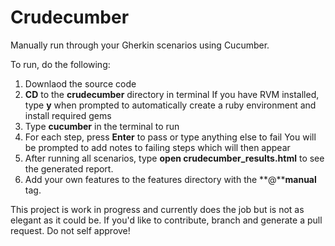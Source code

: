 # Crudecumber

Manually run through your Gherkin scenarios using Cucumber.

To run, do the following:

1. Downlaod the source code
2. **CD** to the **crudecumber** directory in terminal
If you have RVM installed, type **y** when prompted to automatically create a ruby environment and install required gems
3. Type **cucumber** in the terminal to run
4. For each step, press **Enter** to pass or type anything else to fail
You will be prompted to add notes to failing steps which will then appear
5. After running all scenarios, type **open crudecumber_results.html** to see the generated report.
6. Add your own features to the features directory with the **@****manual** tag.

This project is work in progress and currently does the job but is not as elegant as it could be. If you'd like to contribute, branch and generate a pull request. Do not self approve!